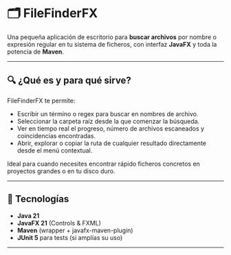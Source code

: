 # 🗂️ FileFinderFX

Una pequeña aplicación de escritorio para **buscar archivos** por nombre o expresión regular en tu sistema de ficheros, con interfaz **JavaFX** y toda la potencia de **Maven**.

---

## 🔍 ¿Qué es y para qué sirve?

FileFinderFX te permite:

- Escribir un término o regex para buscar en nombres de archivo.  
- Seleccionar la carpeta raíz desde la que comenzar la búsqueda.  
- Ver en tiempo real el progreso, número de archivos escaneados y coincidencias encontradas.  
- Abrir, explorar o copiar la ruta de cualquier resultado directamente desde el menú contextual.  

Ideal para cuando necesites encontrar rápido ficheros concretos en proyectos grandes o en tu disco duro.

---

## 🚀 Tecnologías

- **Java 21**  
- **JavaFX 21** (Controls & FXML)  
- **Maven** (wrapper + javafx-maven-plugin)  
- **JUnit 5** para tests (si amplías su uso)  

---

